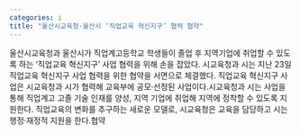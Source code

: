```yaml
---
categories: i
title: "울산시교육청·울산시 ‘직업교육 혁신지구’ 협력 협약"
---
```

울산시교육청과 울산시가 직업계고등학교 학생들이 졸업 후 지역기업에 취업할 수 있도록 하는 ‘직업교육 혁신지구’ 사업 협력을 위해 손을 잡았다. 시교육청과 시는 지난 23일 직업교육 혁신지구 사업 협력을 위한 협약을 서면으로 체결했다. 직업교육 혁신지구 사업은 시교육청과 시가 협력해 교육부에 공모·선정된 사업이다.시교육청과 시는 사업을 통해 직업계고 고졸 기술 인재를 양성, 지역 기업에 취업해 지역에 정착할 수 있도록 지원한다. 직업교육의 변화를 추구하는 새로운 모델로, 시교육청은 교육을 담당하고 시는 행정·재정적 지원을 한다.협약